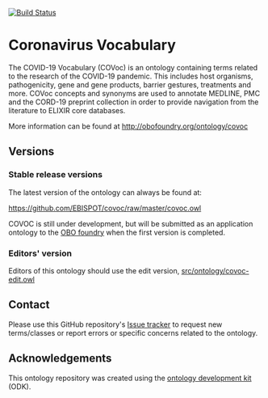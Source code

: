 [![Build Status](https://travis-ci.org/EBISPOT/covoc.svg?branch=master)](https://travis-ci.org/github/EBISPOT/covoc)
<!--[![DOI](https://zenodo.org/badge/13996/EBISPOT/covoc.svg)](https://zenodo.org/badge/latestdoi/13996/EBISPOT/covoc)-->

# Coronavirus Vocabulary

The COVID-19 Vocabulary (COVoc) is an ontology containing terms related to the research of the COVID-19 pandemic. This includes host organisms, pathogenicity, gene and gene products, barrier gestures, treatments and more. COVoc concepts and synonyms are used to annotate MEDLINE, PMC and the CORD-19 preprint collection in order to provide navigation from the literature to ELIXIR core databases.

More information can be found at http://obofoundry.org/ontology/covoc

## Versions

### Stable release versions

The latest version of the ontology can always be found at:

https://github.com/EBISPOT/covoc/raw/master/covoc.owl

COVOC is still under development, but will be submitted as an application ontology to the [OBO foundry](http://obofoundry.org/) when the first version is completed.

### Editors' version

Editors of this ontology should use the edit version, [src/ontology/covoc-edit.owl](src/ontology/covoc-edit.owl)

## Contact

Please use this GitHub repository's [Issue tracker](https://github.com/EBISPOT/covoc/issues) to request new terms/classes or report errors or specific concerns related to the ontology.

## Acknowledgements

This ontology repository was created using the [ontology development kit](https://github.com/INCATools/ontology-development-kit) (ODK).
